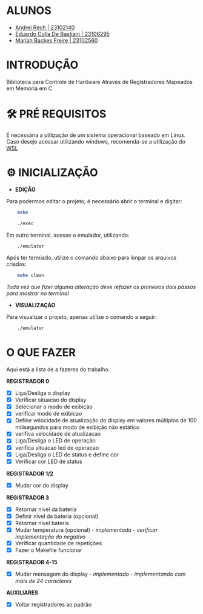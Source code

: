 # ALUNOS

- [Andrei Rech | 23102140](https://github.com/AndreiRech)  
- [Eduardo Colla De Bastiani | 23106295](https://github.com/eduardo-de-bastiani)
- [Mariah Backes Freire | 23102560](https://github.com/mariahbf)

# INTRODUÇÃO

Biblioteca para Controle de Hardware Através de Registradores Mapeados em Memória em C

# 🛠 PRÉ REQUISITOS

É necessária a utilização de um sistema operacional baseado em Linux. Caso deseje acessar utilizando windows, recomenda-se a utilização do [WSL](https://learn.microsoft.com/pt-br/windows/wsl/install)

# ⚙ INICIALIZAÇÃO

- **EDIÇÃO**

Para podermos editar o projeto, é necessário abrir o terminal e digitar:

```bash
    make
```

```bash
    ./exec
```

Em outro terminal, acesse o emulador, utilizando:

```bash
    ./emulator
```

Após ter termiado, utilize o comando abaixo para limpar os arquivos criados:

```bash
    make clean
```

*Toda vez que fizer alguma alteração deve refazer os primeiros dois passos para mostrar no terminal*

- **VISUALIZAÇÃO**

Para visualizar o projeto, apenas utilize o comando a seguir:

```bash
    ./emulator
```

# O QUE FAZER

Aqui está a lista de a fazeres do trabalho.

**REGISTRADOR 0**

- [X] Liga/Desliga o display
- [X] Verificar situacao do display         
- [X] Selecionar o modo de exibição
- [X] verificar modo de exibicao            
- [X] Define velocidade de atualização do display em valores múltiplos de 100 milisegundos para modo de exibição não estático
- [X] verifica velocidade de atualizacao
- [X] Liga/Desliga o LED de operação
- [X] verifica situacao led de operacao     
- [X] Liga/Desliga o LED de status e define cor
- [X] Verificar cor LED de status

**REGISTRADOR 1/2**

- [X] Mudar cor do display 

**REGISTRADOR 3**

- [X] Retornar nível da bateria
- [X] Definir nivel da bateria (opcional)
- [X] Retornar nível bateria
- [X] Mudar temperatura (opcional) - *implementada - verificar implementação do negativo*
- [X] Verificar quantidade de repetições
- [X] Fazer o Makefile funcionar

**REGISTRADOR 4-15**

- [X] Mudar mensagem do display - *implementado - implementando com mais de 24 caracteres*

**AUXILIARES**

- [X] Voltar registradores ao padrão
